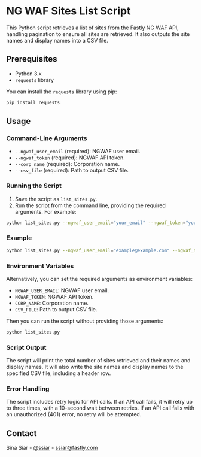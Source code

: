 # NG WAF Sites List Script

This Python script retrieves a list of sites from the Fastly NG WAF API, handling pagination to ensure all sites are retrieved. It also outputs the site names and display names into a CSV file.

## Prerequisites

- Python 3.x
- `requests` library

You can install the `requests` library using pip:

```sh
pip install requests
```

## Usage

### Command-Line Arguments

- `--ngwaf_user_email` (required): NGWAF user email.
- `--ngwaf_token` (required): NGWAF API token.
- `--corp_name` (required): Corporation name.
- `--csv_file` (required): Path to output CSV file.

### Running the Script

1. Save the script as `list_sites.py`.
2. Run the script from the command line, providing the required arguments. For example:

```sh
python list_sites.py --ngwaf_user_email="your_email" --ngwaf_token="your_api_token" --corp_name="your_corp_name" --csv_file="output_sites.csv"
```

### Example

```sh
python list_sites.py --ngwaf_user_email="example@example.com" --ngwaf_token="your_api_token" --corp_name="example_corp" --csv_file="sites.csv"
```

### Environment Variables

Alternatively, you can set the required arguments as environment variables:

- `NGWAF_USER_EMAIL`: NGWAF user email.
- `NGWAF_TOKEN`: NGWAF API token.
- `CORP_NAME`: Corporation name.
- `CSV_FILE`: Path to output CSV file.

Then you can run the script without providing those arguments:

```sh
python list_sites.py
```

### Script Output

The script will print the total number of sites retrieved and their names and display names. It will also write the site names and display names to the specified CSV file, including a header row.

### Error Handling

The script includes retry logic for API calls. If an API call fails, it will retry up to three times, with a 10-second wait between retries. If an API call fails with an unauthorized (401) error, no retry will be attempted.

## Contact

Sina Siar - [@ssiar](https://linkedin.com/in/ssiar) - ssiar@fastly.com
